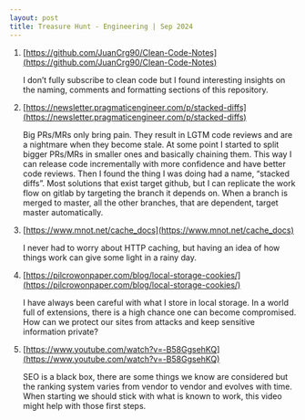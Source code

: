 ```yaml
---
layout: post
title: Treasure Hunt - Engineering | Sep 2024
---
```

1. [https://github.com/JuanCrg90/Clean-Code-Notes](https://github.com/JuanCrg90/Clean-Code-Notes)

    I don’t fully subscribe to clean code but I found interesting insights on the naming, comments and formatting sections of this repository.

2. [https://newsletter.pragmaticengineer.com/p/stacked-diffs](https://newsletter.pragmaticengineer.com/p/stacked-diffs)

    Big PRs/MRs only bring pain. They result in LGTM code reviews and are a nightmare when they become stale.
    At some point I started to split bigger PRs/MRs in smaller ones and basically chaining them.
    This way I can release code incrementally with more confidence and have better code reviews.
    Then I found the thing I was doing had a name, “stacked diffs”.
    Most solutions that exist target github, but I can replicate the work flow on gitlab by targeting the branch it depends on.
    When a branch is merged to master, all the other branches, that are dependent, target master automatically.

3. [https://www.mnot.net/cache_docs](https://www.mnot.net/cache_docs)

    I never had to worry about HTTP caching, but having an idea of how things work can give some light in a rainy day.

4. [https://pilcrowonpaper.com/blog/local-storage-cookies/](https://pilcrowonpaper.com/blog/local-storage-cookies/)

    I have always been careful with what I store in local storage.
    In a world full of extensions, there is a high chance one can become compromised.
    How can we protect our sites from attacks and keep sensitive information private?

5. [https://www.youtube.com/watch?v=-B58GgsehKQ](https://www.youtube.com/watch?v=-B58GgsehKQ)

    SEO is a black box, there are some things we know are considered but the ranking system varies from vendor to vendor and evolves with time.
    When starting we should stick with what is known to work, this video might help with those first steps.